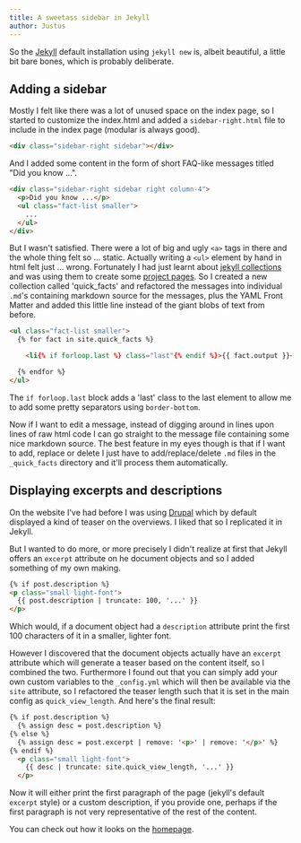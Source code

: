 ```yaml
---
title: A sweetass sidebar in Jekyll
author: Justus
---
```


So the [Jekyll](//jekyllrb.com) default installation using `jekyll new` is, albeit beautiful, a little bit bare bones, which is probably deliberate.

## Adding a sidebar

Mostly I felt like there was a lot of unused space on the index page, so I started to customize the index.html and added a `sidebar-right.html` file to include in the index page (modular is always good).

```html
<div class="sidebar-right sidebar"></div>
```

And I added some content in the form of short FAQ-like messages titled "Did you know ...".

```html
<div class="sidebar-right sidebar right column-4">
  <p>Did you know ...</p>
  <ul class="fact-list smaller">
    ...
  </ul>
</div>
```

But I wasn't satisfied. There were a lot of big and ugly `<a>` tags in there  and the whole thing felt so ... static. Actually writing a `<ul>` element by hand in html felt just ... wrong. Fortunately I had just learnt about [jekyll collections](https://jekyllrb.com/docs/collections/) and was using them to create some [project pages](/projects/). So I created a new collection called 'quick_facts' and refactored the messages into individual `.md`'s containing markdown source for the messages, plus the YAML Front Matter and added this little line instead of the giant blobs of text from before.

```html
<ul class="fact-list smaller">
  {% for fact in site.quick_facts %}

    <li{% if forloop.last %} class="last"{% endif %}>{{ fact.output }}</li>

  {% endfor %}
</ul>
```

The `if forloop.last` block adds a 'last' class to the last element to allow me to add some pretty separators using `border-bottom`.

Now if I want to edit a message, instead of digging around in lines upon lines of raw html code I can go straight to the message file containing some nice markdown source.
The best feature in my eyes though is that if I want to add, replace or delete I just have to add/replace/delete `.md` files in the `_quick_facts` directory and it'll process them automatically.

## Displaying excerpts and descriptions

On the website I've had before I was using [Drupal](//drupal.org) which by default displayed a kind of teaser on the overviews. I liked that so I replicated it in Jekyll.

But I wanted to do more, or more precisely I didn't realize at first that Jekyll offers an `excerpt` attribute on he document objects and so I added something of my own making.

```html
{% if post.description %}
<p class="small light-font">
  {{ post.description | truncate: 100, '...' }}
</p>
```

Which would, if a document object had a `description` attribute print the first 100 characters of it in a smaller, lighter font.

However I discovered that the document objects actually have an `excerpt` attribute which will generate a teaser based on the content itself, so I combined the two. Furthermore I found out that you can simply add your own custom variables to the `_config.yml` which will then be available via the `site` attribute, so I refactored the teaser length such that it is set in the main config as `quick_view_length`. And here's the final result:

```html
{% if post.description %}
  {% assign desc = post.description %}
{% else %}
  {% assign desc = post.excerpt | remove: '<p>' | remove: '</p>' %}
{% endif %}
  <p class="small light-font">
    {{ desc | truncate: site.quick_view_length, '...' }}
  </p>
```

Now it will either print the first paragraph of the page (jekyll's default `excerpt` style) or a custom description, if you provide one, perhaps if the first paragraph is not very representative of the rest of the content.

You can check out how it looks on the [homepage](/).
